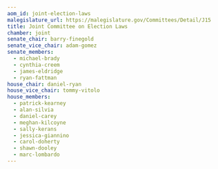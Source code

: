 ```yaml
---
aom_id: joint-election-laws
malegislature_url: https://malegislature.gov/Committees/Detail/J15
title: Joint Committee on Election Laws
chamber: joint
senate_chair: barry-finegold
senate_vice_chair: adam-gomez
senate_members:
  - michael-brady
  - cynthia-creem
  - james-eldridge
  - ryan-fattman
house_chair: daniel-ryan
house_vice_chair: tommy-vitolo
house_members:
  - patrick-kearney
  - alan-silvia
  - daniel-carey
  - meghan-kilcoyne
  - sally-kerans
  - jessica-giannino
  - carol-doherty
  - shawn-dooley
  - marc-lombardo
---
```

